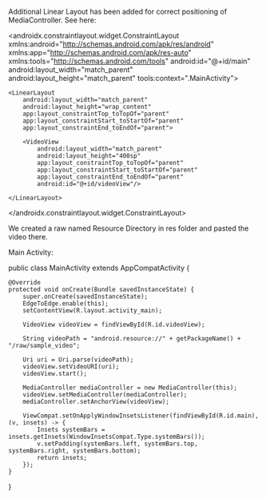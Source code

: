 Additional Linear Layout has been added for correct positioning of MediaController. See here:


<?xml version="1.0" encoding="utf-8"?>
<androidx.constraintlayout.widget.ConstraintLayout xmlns:android="http://schemas.android.com/apk/res/android"
    xmlns:app="http://schemas.android.com/apk/res-auto"
    xmlns:tools="http://schemas.android.com/tools"
    android:id="@+id/main"
    android:layout_width="match_parent"
    android:layout_height="match_parent"
    tools:context=".MainActivity">

    <LinearLayout
        android:layout_width="match_parent"
        android:layout_height="wrap_content"
        app:layout_constraintTop_toTopOf="parent"
        app:layout_constraintStart_toStartOf="parent"
        app:layout_constraintEnd_toEndOf="parent">

        <VideoView
            android:layout_width="match_parent"
            android:layout_height="400sp"
            app:layout_constraintTop_toTopOf="parent"
            app:layout_constraintStart_toStartOf="parent"
            app:layout_constraintEnd_toEndOf="parent"
            android:id="@+id/videoView"/>

    </LinearLayout>

</androidx.constraintlayout.widget.ConstraintLayout>

We created a raw named Resource Directory in res folder and pasted the video there.


Main Activity:


public class MainActivity extends AppCompatActivity {

    @Override
    protected void onCreate(Bundle savedInstanceState) {
        super.onCreate(savedInstanceState);
        EdgeToEdge.enable(this);
        setContentView(R.layout.activity_main);

        VideoView videoView = findViewById(R.id.videoView);

        String videoPath = "android.resource://" + getPackageName() + "/raw/sample_video";

        Uri uri = Uri.parse(videoPath);
        videoView.setVideoURI(uri);
        videoView.start();

        MediaController mediaController = new MediaController(this);
        videoView.setMediaController(mediaController);
        mediaController.setAnchorView(videoView);

        ViewCompat.setOnApplyWindowInsetsListener(findViewById(R.id.main), (v, insets) -> {
            Insets systemBars = insets.getInsets(WindowInsetsCompat.Type.systemBars());
            v.setPadding(systemBars.left, systemBars.top, systemBars.right, systemBars.bottom);
            return insets;
        });
    }
}
